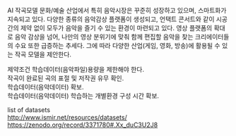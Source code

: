 AI 작곡모델
문화/예술 산업에서 특히 음악시장은 꾸준히 성장하고 있으며, 스마트화가 지속되고 있다.
다양한 종류의 음악감상 플랫폼이 생성되고, 언택트 콘서트와 같이 시공간의 제약 없이 모두가 음악을 즐기 수 있는 환경이 마련되고 있다. 
영상 플랫폼의 확대로 음악 감상을 넘어, 나만의 영상 분위기에 맞춰 함께 편집할 음악을 찾는 크리에이터들의 수요 또한 급증하는 추세다.
그에 따라 다양한 산업(게임, 영화, 방송)에 활용될 수 있는 작곡 모델을 제안한다.


제약조건
학습데이터(음악파일)용량을 제한해야 한다.  
작곡이 완료된 곡의 표절 및 저작권 유무 확인.   
학습데이터(음악데이터) 확보.   
학습데이터(음악데이터) 학습하는 개별환경 구성 시간 확보.   


list of datasets   
http://www.ismir.net/resources/datasets/  
https://zenodo.org/record/3371780#.Xx_duC3U2J8
